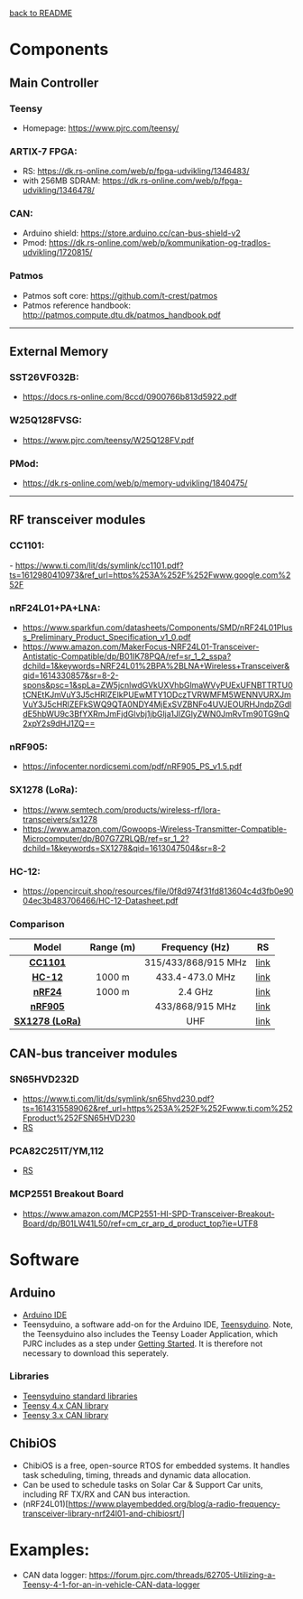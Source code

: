 [back to README](../README.md)
# Components

## Main Controller

### Teensy
- Homepage: https://www.pjrc.com/teensy/

### ARTIX-7 FPGA:
- RS: https://dk.rs-online.com/web/p/fpga-udvikling/1346483/
- with 256MB SDRAM: https://dk.rs-online.com/web/p/fpga-udvikling/1346478/

### CAN:
- Arduino shield: https://store.arduino.cc/can-bus-shield-v2
- Pmod: https://dk.rs-online.com/web/p/kommunikation-og-tradlos-udvikling/1720815/

### Patmos
- Patmos soft core: https://github.com/t-crest/patmos
- Patmos reference handbook: http://patmos.compute.dtu.dk/patmos_handbook.pdf

---

## External Memory
### SST26VF032B: 
* https://docs.rs-online.com/8ccd/0900766b813d5922.pdf
### W25Q128FVSG: 
* https://www.pjrc.com/teensy/W25Q128FV.pdf
### PMod:
* https://dk.rs-online.com/web/p/memory-udvikling/1840475/
---

## RF transceiver modules
### CC1101: 
*-* https://www.ti.com/lit/ds/symlink/cc1101.pdf?ts=1612980410973&ref_url=https%253A%252F%252Fwww.google.com%252F
### nRF24L01+PA+LNA: 
* https://www.sparkfun.com/datasheets/Components/SMD/nRF24L01Pluss_Preliminary_Product_Specification_v1_0.pdf
* https://www.amazon.com/MakerFocus-NRF24L01-Transceiver-Antistatic-Compatible/dp/B01IK78PQA/ref=sr_1_2_sspa?dchild=1&keywords=NRF24L01%2BPA%2BLNA+Wireless+Transceiver&qid=1614330857&sr=8-2-spons&psc=1&spLa=ZW5jcnlwdGVkUXVhbGlmaWVyPUExUFNBTTRTU0tCNEtKJmVuY3J5cHRlZElkPUEwMTY1ODczTVRWMFM5WENNVURXJmVuY3J5cHRlZEFkSWQ9QTA0NDY4MjExSVZBNFo4UVJEOURHJndpZGdldE5hbWU9c3BfYXRmJmFjdGlvbj1jbGlja1JlZGlyZWN0JmRvTm90TG9nQ2xpY2s9dHJ1ZQ==
### nRF905: 
* https://infocenter.nordicsemi.com/pdf/nRF905_PS_v1.5.pdf
### SX1278 (LoRa):
* https://www.semtech.com/products/wireless-rf/lora-transceivers/sx1278
* https://www.amazon.com/Gowoops-Wireless-Transmitter-Compatible-Microcomputer/dp/B07G7ZRLQB/ref=sr_1_2?dchild=1&keywords=SX1278&qid=1613047504&sr=8-2
### HC-12: 
* https://opencircuit.shop/resources/file/0f8d974f31fd813604c4d3fb0e9004ec3b483706466/HC-12-Datasheet.pdf

### Comparison
| Model | Range (m) | Frequency (Hz) | RS |
|:-----:|:---------:|:--------------:|:--:|
| **[CC1101](https://www.ti.com/lit/ds/symlink/cc1101.pdf?ts=1612980410973&ref_url=https%253A%252F%252Fwww.google.com%252F)** | | 315/433/868/915 MHz | [link](https://dk.rs-online.com/web/p/rf-ic-er/9212971/) |
| **[HC-12](https://opencircuit.shop/resources/file/0f8d974f31fd813604c4d3fb0e9004ec3b483706466/HC-12-Datasheet.pdf)** | 1000 m | 433.4-473.0 MHz | [link]() | 
| **[nRF24](https://www.sparkfun.com/datasheets/Components/SMD/nRF24L01Pluss_Preliminary_Product_Specification_v1_0.pdf)** | 1000 m | 2.4 GHz | [link](https://dk.rs-online.com/web/p/rf-ic-er/8855748/) |
| **[nRF905](https://infocenter.nordicsemi.com/pdf/nRF905_PS_v1.5.pdf)** | | 433/868/915 MHz | [link](https://dk.rs-online.com/web/p/rf-ic-er/8855794/) |
| **[SX1278 (LoRa)](https://semtech.my.salesforce.com/sfc/p/#E0000000JelG/a/2R0000001Rc1/QnUuV9TviODKUgt_rpBlPz.EZA_PNK7Rpi8HA5..Sbo)** | | UHF | [link]() |

## CAN-bus tranceiver modules
### SN65HVD232D
* https://www.ti.com/lit/ds/symlink/sn65hvd230.pdf?ts=1614315589062&ref_url=https%253A%252F%252Fwww.ti.com%252Fproduct%252FSN65HVD230
* [RS](https://dk.rs-online.com/web/p/can-interface-ic-er/4619771/)
### PCA82C251T/YM,112
* [RS](https://dk.rs-online.com/web/p/can-transceivere/7974709/)
### MCP2551 Breakout Board
* https://www.amazon.com/MCP2551-HI-SPD-Transceiver-Breakout-Board/dp/B01LW41L50/ref=cm_cr_arp_d_product_top?ie=UTF8
# Software
## Arduino
* [Arduino IDE](https://www.arduino.cc/en/software)
* Teensyduino, a software add-on for the Arduino IDE, [Teensyduino](https://www.pjrc.com/teensy/td_download.html). Note, the Teensyduino also includes the Teensy Loader Application, which PJRC includes as a step under [Getting Started](https://www.pjrc.com/teensy/loader.html). It is therefore not necessary to download this seperately.
### Libraries
* [Teensyduino standard libraries](https://www.pjrc.com/teensy/td_libs.html)
* [Teensy 4.x CAN library](https://github.com/pierremolinaro/acan-t4)
* [Teensy 3.x CAN library](https://github.com/pierremolinaro/acan)
## ChibiOS
* ChibiOS is a free, open-source RTOS for embedded systems. It handles task scheduling, timing, threads and dynamic data allocation. 
* Can be used to schedule tasks on Solar Car & Support Car units, including RF TX/RX and CAN bus interaction.
* (nRF24L01)[https://www.playembedded.org/blog/a-radio-frequency-transceiver-library-nrf24l01-and-chibiosrt/]
# Examples:
 - CAN data logger: https://forum.pjrc.com/threads/62705-Utilizing-a-Teensy-4-1-for-an-in-vehicle-CAN-data-logger

